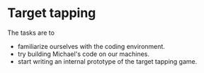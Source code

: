 Target tapping
===========

The tasks are to

 * familiarize ourselves with the coding environment.
 * try building Michael's code on our machines.
 * start writing an internal prototype of the target tapping game.

